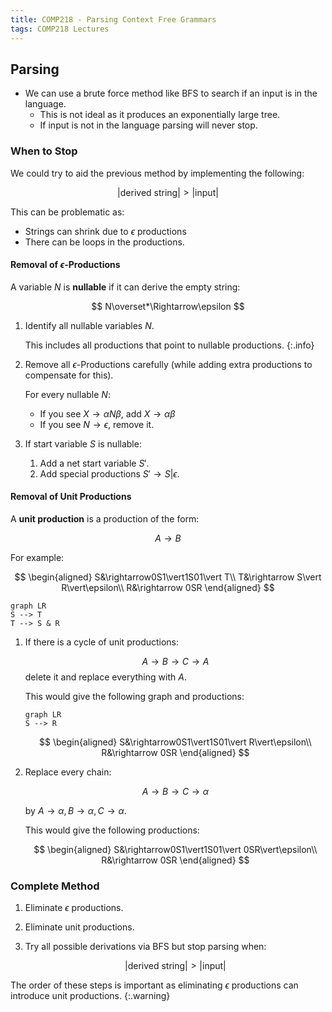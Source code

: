 ```yaml
---
title: COMP218 - Parsing Context Free Grammars
tags: COMP218 Lectures
---
```


## Parsing

* We can use a brute force method like BFS to search if an input is in the language.
	* This is not ideal as it produces an exponentially large tree.
	* If input is not in the language parsing will never stop.

### When to Stop
We could try to aid the previous method by implementing the following:

$$
\lvert\text{derived string}\rvert>\lvert\text{input}\rvert
$$

This can be problematic as:

* Strings can shrink due to $\epsilon$ productions
* There can be loops in the productions.

#### Removal of $\epsilon$-Productions
A variable $N$ is **nullable** if it can derive the empty string:

$$
N\overset*\Rightarrow\epsilon
$$

1. Identify all nullable variables $N$.
	
	This includes all productions that point to nullable productions.
	{:.info}
1. Remove all $\epsilon$-Productions carefully (while adding extra productions to compensate for this).

	For every nullable $N$:
	
	* If you see $X\rightarrow\alpha N\beta$, add $X\rightarrow\alpha\beta$
	* If you see $N\rightarrow\epsilon$, remove it.
1. If start variable $S$ is nullable:
	1. Add a net start variable $S'$.
	1. Add special productions $S'\rightarrow S\vert\epsilon$.

#### Removal of Unit Productions
A **unit production** is a production of the form:

$$A\rightarrow B$$

For example:

$$
\begin{aligned}
S&\rightarrow0S1\vert1S01\vert T\\
T&\rightarrow S\vert R\vert\epsilon\\
R&\rightarrow 0SR
\end{aligned}
$$

```mermaid
graph LR
S --> T
T --> S & R
```

1. If there is a cycle of unit productions:

	$$A\rightarrow B\rightarrow C \rightarrow A$$
	delete it and replace everything with $A$.
	
	This would give the following graph and productions:
	
	```mermaid
	graph LR 
	S --> R
	```
	
	$$
	\begin{aligned}
	S&\rightarrow0S1\vert1S01\vert R\vert\epsilon\\
	R&\rightarrow 0SR
	\end{aligned}
	$$
	
1. Replace every chain:
	
	$$
	A\rightarrow B\rightarrow C\rightarrow \alpha
	$$
	
	by $A\rightarrow \alpha, B\rightarrow \alpha,C\rightarrow \alpha$. 
	
	This would give the following productions:
	
	$$
	\begin{aligned}
	S&\rightarrow0S1\vert1S01\vert 0SR\vert\epsilon\\
	R&\rightarrow 0SR
	\end{aligned}
	$$

### Complete Method
1. Eliminate $\epsilon$ productions.
1. Eliminate unit productions.
1. Try all possible derivations via BFS but stop parsing when:

	$$
	\lvert\text{derived string}\rvert>\lvert\text{input}\rvert
	$$

The order of these steps is important as eliminating $\epsilon$ productions can introduce unit productions.
{:.warning}